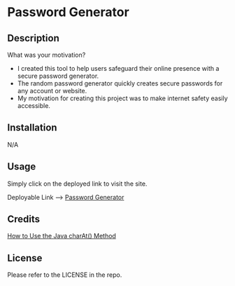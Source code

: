 # Password Generator


## Description
What was your motivation?


- I created this tool to help users safeguard their online presence with a secure password generator.
- The random password generator quickly creates secure passwords for any account or website.
- My motivation for creating this project was to make internet safety easily accessible.


## Installation

N/A
## Usage

Simply click on the deployed link to visit the site.

Deployable Link --> [Password Generator]( https://vinlandmoon.github.io/Password-Generator--03/)

## Credits

[How to Use the Java charAt() Method](https://www.freecodecamp.org/news/charat-in-java-how-to-use-the-java-charat-method-2/)
## License

Please refer to the LICENSE in the repo.
